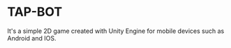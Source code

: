 # TAP-BOT
It's a simple 2D game created with Unity Engine for mobile devices such as Android and IOS.


